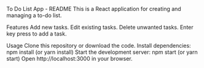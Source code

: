 To Do List App - README
This is a React application for creating and managing a to-do list.

Features
Add new tasks.
Edit existing tasks.
Delete unwanted tasks.
Enter key press to add a task.

Usage
Clone this repository or download the code.
Install dependencies: npm install (or yarn install)
Start the development server: npm start (or yarn start)
Open http://localhost:3000 in your browser.
